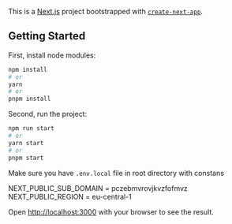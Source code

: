 This is a [Next.js](https://nextjs.org/) project bootstrapped with [`create-next-app`](https://github.com/vercel/next.js/tree/canary/packages/create-next-app).

## Getting Started

First, install node modules:

```bash
npm install
# or
yarn
# or
pnpm install
```

Second, run the project:

```bash
npm run start
# or
yarn start
# or
pnpm start
```

Make sure you have `.env.local` file in root directory with constans

NEXT_PUBLIC_SUB_DOMAIN = pczebmvrovjkvzfofmvz
NEXT_PUBLIC_REGION = eu-central-1

Open [http://localhost:3000](http://localhost:3000) with your browser to see the result.


